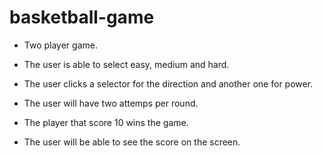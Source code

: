 # basketball-game

- Two player game.

- The user is able to select easy, medium and hard.

- The user clicks a selector for the direction and another one for power.

- The user will have two attemps per round.

- The player that score 10 wins the game.

- The user will be able to see the score on the screen.
